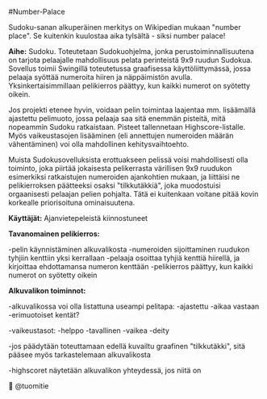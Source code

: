 #Number-Palace

Sudoku-sanan alkuperäinen merkitys on Wikipedian mukaan "number place". Se kuitenkin kuulostaa aika tylsältä - siksi number palace!

**Aihe:** Sudoku. Toteutetaan Sudokuohjelma, jonka perustoiminnallisuutena on tarjota pelaajalle mahdollisuus pelata perinteistä 9x9 ruudun Sudokua. Sovellus toimii Swingillä toteutetussa graafisessa käyttöliittymässä, jossa pelaaja syöttää numeroita hiiren ja näppäimistön avulla. Yksinkertaisimmillaan pelikierros päättyy, kun kaikki numerot on syötetty oikein.

Jos projekti etenee hyvin, voidaan pelin toimintaa laajentaa mm. lisäämällä ajastettu pelimuoto, jossa pelaaja saa sitä enemmän pisteitä, mitä nopeammin Sudoku ratkaistaan. Pisteet tallennetaan Highscore-listalle. Myös vaikeustasojen lisääminen (eli annettujen numeroiden määrän vähentäminen) voi olla mahdollinen kehitysvaihtoehto.

Muista Sudokusovelluksista erottuakseen pelissä voisi mahdollisesti olla toiminto, joka piirtää jokaisesta pelikerrasta värillisen 9x9 ruudukon esimerkiksi ratkaistujen numeroiden ajankohtien mukaan, ja liittäisi ne pelikierroksen päätteeksi osaksi "tilkkutäkkiä", joka muodostuisi orgaanisesti pelaajan pelien pohjalta. Tätä ei kuitenkaan voitane pitää kovin korkealle priorisoituna ominaisuutena.

**Käyttäjät:** Ajanvietepeleistä kiinnostuneet

**Tavanomainen pelikierros:**

-pelin käynnistäminen alkuvalikosta
-numeroiden sijoittaminen ruudukon tyhjiin kenttiin yksi kerrallaan
  -pelaaja osoittaa tyhjiä kenttiä hiirellä, ja kirjoittaa ehdottamansa numeron kenttään
-pelikierros päättyy, kun kaikki numerot on syötetty oikein

**Alkuvalikon toiminnot:**

-alkuvalikossa voi olla listattuna useampi pelitapa:
  -ajastettu
  -aikaa vastaan
  -erimuotoiset kentät?

-vaikeustasot:
  -helppo
  -tavallinen
  -vaikea
  -deity

-jos päädytään toteuttamaan edellä kuvailtu graafinen "tilkkutäkki", sitä pääsee myös tarkastelemaan alkuvalikosta

-highscoret näytetään alkuvalikon yhteydessä, jos niitä on

 :japanese_castle: @tuomitie